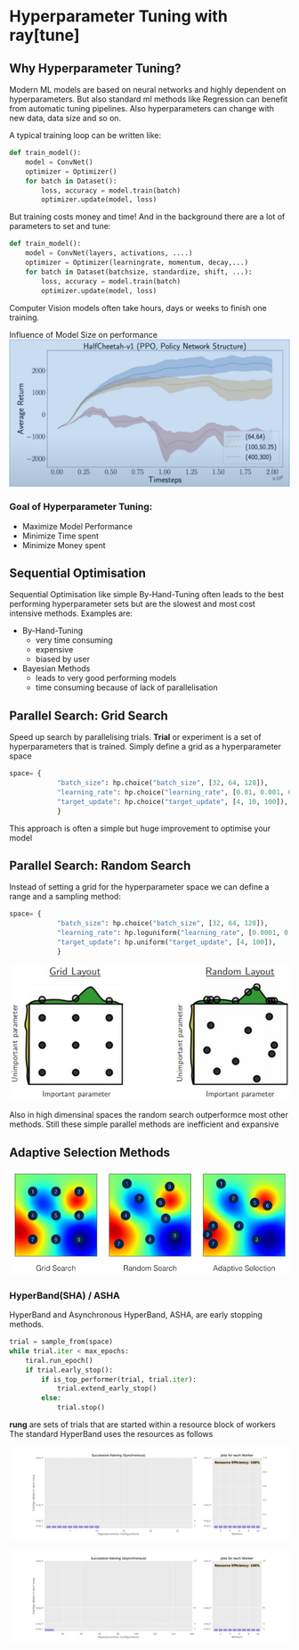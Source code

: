 # Hyperparameter Tuning with ray[tune]

## Why Hyperparameter Tuning?

Modern ML models are based on neural networks and highly dependent on hyperparameters. But also standard ml methods like Regression can benefit from automatic tuning pipelines.
Also hyperparameters can change with new data, data size and so on.

A typical training loop can be written like:
```python
def train_model():
    model = ConvNet()
    optimizer = Optimizer()
    for batch in Dataset():
        loss, accuracy = model.train(batch)
        optimizer.update(model, loss)
```
But training costs money and time! And in the background there are a lot of parameters to set and tune:

```python
def train_model():
    model = ConvNet(layers, activations, ....)
    optimizer = Optimizer(learningrate, momentum, decay,...)
    for batch in Dataset(batchsize, standardize, shift, ...):
        loss, accuracy = model.train(batch)
        optimizer.update(model, loss)
```
Computer Vision models often take hours, days or weeks to finish one training.

Influence of Model Size on performance
![Model Size influence on performance](assets/halfcheetah-v1-model-size.png)

### Goal of Hyperparameter Tuning:

- Maximize Model Performance
- Minimize Time spent
- Minimize Money spent


## Sequential Optimisation

Sequential Optimisation like simple By-Hand-Tuning often leads to the best performing hyperparameter sets but are the slowest and most cost intensive methods.
Examples are:
- By-Hand-Tuning
  - very time consuming 
  - expensive
  - biased by user
- Bayesian Methods
  - leads to very good performing models
  - time consuming because of lack of parallelisation

## Parallel Search: Grid Search

Speed up search by parallelising trials. **Trial** or experiment is a set of hyperparameters that is trained.
Simply define a grid as a hyperparameter space
```python
space= {
            "batch_size": hp.choice("batch_size", [32, 64, 128]),
            "learning_rate": hp.choice("learning_rate", [0.01, 0.001, 0.0005]),
            "target_update": hp.choice("target_update", [4, 10, 100]),
            }
```

This approach is often a simple but huge improvement to optimise your model

## Parallel Search: Random Search

Instead of setting a grid for the hyperparameter space we can define a range and a sampling method:

```python
space= {
            "batch_size": hp.choice("batch_size", [32, 64, 128]),
            "learning_rate": hp.loguniform("learning_rate", [0.0001, 0.01]),
            "target_update": hp.uniform("target_update", [4, 100]),
            }
```

![Grid vs Random Search](assets/grid_vs_random.jpeg)

Also in high dimensinal spaces the random search outperformce most other methods.
Still these simple parallel methods are inefficient and expansive

## Adaptive Selection Methods

![adaptive selection](assets/heatmap.001-min.jpeg)

### HyperBand(SHA) / ASHA

HyperBand and Asynchronous HyperBand, ASHA, are early stopping methods.

```python
trial = sample_from(space)
while trial.iter < max_epochs:
    tiral.run_epoch()
    if trial.early_stop():
        if is_top_performer(trial, trial.iter):
            trial.extend_early_stop()
        else:
            trial.stop()
```

**rung** are sets of trials that are started within a resource block of workers
The standard HyperBand uses the resources as follows

![adaptive selection](assets/animated_seq.gif)


![adaptive selection](assets/animated_cont.gif)
